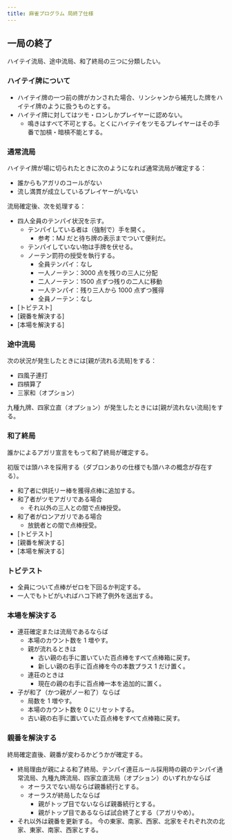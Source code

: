 ```yaml
---
title: 麻雀プログラム 局終了仕様
---
```


## 一局の終了

ハイテイ流局、途中流局、和了終局の三つに分類したい。

### ハイテイ牌について

* ハイテイ牌の一つ前の牌がカンされた場合、リンシャンから補充した牌をハイテイ牌のように扱うものとする。
* ハイテイ牌に対してはツモ・ロンしかプレイヤーに認めない。
  * 鳴きはすべて不可とする。とくにハイテイをツモるプレイヤーはその手番で加槓・暗槓不能とする。

### 通常流局

ハイテイ牌が場に切られたときに次のようになれば通常流局が確定する：

* 誰からもアガリのコールがない
* 流し満貫が成立しているプレイヤーがいない

流局確定後、次を処理する：

* 四人全員のテンパイ状況を示す。
  * テンパイしている者は（強制で）手を開く。
    * 参考：MJ だと待ち牌の表示までついて便利だ。
  * テンパイしていない物は手牌を伏せる。
  * ノーテン罰符の授受を執行する。
    * 全員テンパイ：なし
    * 一人ノーテン：3000 点を残りの三人に分配
    * 二人ノーテン：1500 点ずつ残りの二人に移動
    * 一人テンパイ：残り三人から 1000 点ずつ獲得
    * 全員ノーテン：なし
* [トビテスト]
* [親番を解決する]
* [本場を解決する]

### 途中流局

次の状況が発生したときには[親が流れる流局]をする：

* 四風子連打
* 四槓算了
* 三家和（オプション）

九種九牌、四家立直（オプション）が発生したときには[親が流れない流局]をする。

### 和了終局

誰かによるアガリ宣言をもって和了終局が確定する。

初版では頭ハネを採用する（ダブロンありの仕様でも頭ハネの概念が存在する）。

* 和了者に供託リー棒を獲得点棒に追加する。
* 和了者がツモアガリである場合
  * それ以外の三人との間で点棒授受。
* 和了者がロンアガリである場合
  * 放銃者との間で点棒授受。
* [トビテスト]
* [親番を解決する]
* [本場を解決する]

### トビテスト

* 全員について点棒がゼロを下回るか判定する。
* 一人でもトビがいればハコ下終了例外を送出する。

### 本場を解決する

* 連荘確定または流局であるならば
  * 本場のカウント数を 1 増やす。
  * 親が流れるときは
    * 古い親の右手に置いていた百点棒をすべて点棒箱に戻す。
    * 新しい親の右手に百点棒を今の本数プラス 1 だけ置く。
  * 連荘のときは
    * 現在の親の右手に百点棒一本を追加的に置く。
* 子が和了（かつ親がノー和了）ならば
  * 局数を 1 増やす。
  * 本場のカウント数を 0 にリセットする。
  * 古い親の右手に置いていた百点棒をすべて点棒箱に戻す。

### 親番を解決する

終局確定直後、親番が変わるかどうかが確定する。

* 終局理由が親による和了終局、テンパイ連荘ルール採用時の親のテンパイ通常流局、九種九牌流局、四家立直流局（オプション）のいずれかならば
  * オーラスでない局ならば親番続行とする。
  * オーラスが終局したならば
    * 親がトップ目でないならば親番続行とする。
    * 親がトップ目であるならば試合終了とする（アガリやめ）。
* それ以外は親番を更新する。
  今の東家、南家、西家、北家をそれぞれ次の北家、東家、南家、西家とする。
